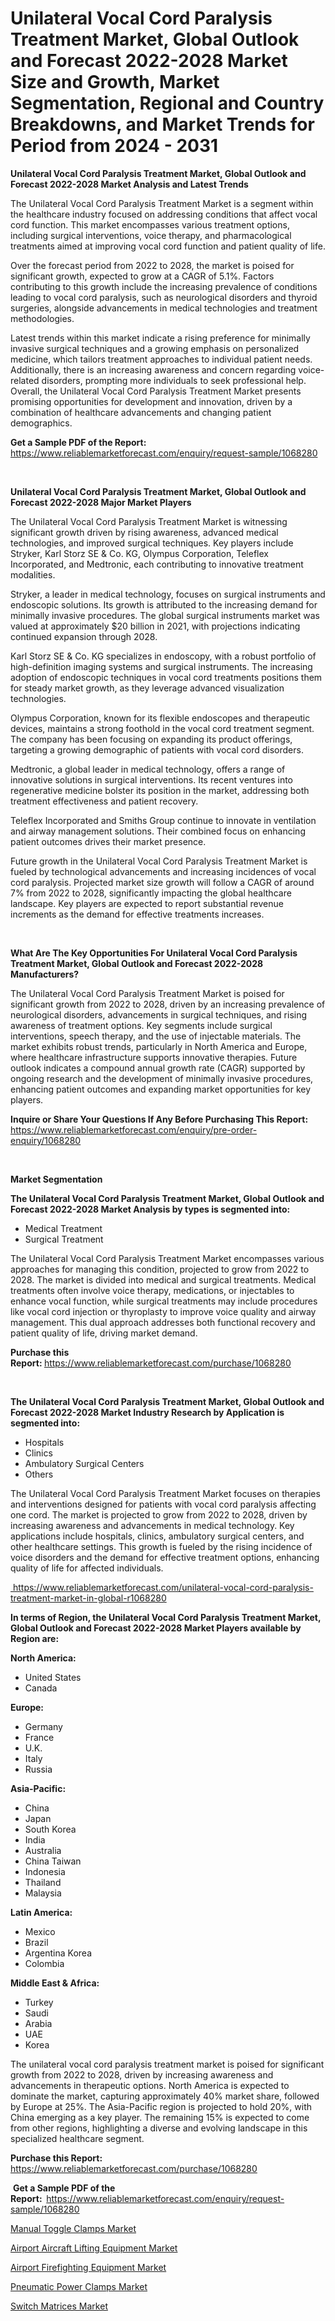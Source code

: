 <p><h1>Unilateral Vocal Cord Paralysis Treatment Market, Global Outlook and Forecast 2022-2028 Market Size and Growth, Market Segmentation, Regional and Country Breakdowns, and Market Trends for Period from 2024 -  2031</h1></p><p><strong>Unilateral Vocal Cord Paralysis Treatment Market, Global Outlook and Forecast 2022-2028 Market Analysis and Latest Trends</strong></p>
<p><p>The Unilateral Vocal Cord Paralysis Treatment Market is a segment within the healthcare industry focused on addressing conditions that affect vocal cord function. This market encompasses various treatment options, including surgical interventions, voice therapy, and pharmacological treatments aimed at improving vocal cord function and patient quality of life. </p><p>Over the forecast period from 2022 to 2028, the market is poised for significant growth, expected to grow at a CAGR of 5.1%. Factors contributing to this growth include the increasing prevalence of conditions leading to vocal cord paralysis, such as neurological disorders and thyroid surgeries, alongside advancements in medical technologies and treatment methodologies. </p><p>Latest trends within this market indicate a rising preference for minimally invasive surgical techniques and a growing emphasis on personalized medicine, which tailors treatment approaches to individual patient needs. Additionally, there is an increasing awareness and concern regarding voice-related disorders, prompting more individuals to seek professional help. Overall, the Unilateral Vocal Cord Paralysis Treatment Market presents promising opportunities for development and innovation, driven by a combination of healthcare advancements and changing patient demographics.</p></p>
<p><strong>Get a Sample PDF of the Report:&nbsp;</strong> <a href="https://www.reliablemarketforecast.com/enquiry/request-sample/1068280?utm_campaign=1167&utm_medium=2&utm_source=Github&utm_content=ia&utm_term=03122024&utm_id=unilateral-vocal-cord-paralysis-treatment-market-global-outlook-and-forecast-2022-2028">https://www.reliablemarketforecast.com/enquiry/request-sample/1068280</a></p>
<p>&nbsp;</p>
<p><strong>Unilateral Vocal Cord Paralysis Treatment Market, Global Outlook and Forecast 2022-2028 Major Market Players</strong></p>
<p><p>The Unilateral Vocal Cord Paralysis Treatment Market is witnessing significant growth driven by rising awareness, advanced medical technologies, and improved surgical techniques. Key players include Stryker, Karl Storz SE & Co. KG, Olympus Corporation, Teleflex Incorporated, and Medtronic, each contributing to innovative treatment modalities.</p><p>Stryker, a leader in medical technology, focuses on surgical instruments and endoscopic solutions. Its growth is attributed to the increasing demand for minimally invasive procedures. The global surgical instruments market was valued at approximately $20 billion in 2021, with projections indicating continued expansion through 2028.</p><p>Karl Storz SE & Co. KG specializes in endoscopy, with a robust portfolio of high-definition imaging systems and surgical instruments. The increasing adoption of endoscopic techniques in vocal cord treatments positions them for steady market growth, as they leverage advanced visualization technologies.</p><p>Olympus Corporation, known for its flexible endoscopes and therapeutic devices, maintains a strong foothold in the vocal cord treatment segment. The company has been focusing on expanding its product offerings, targeting a growing demographic of patients with vocal cord disorders.</p><p>Medtronic, a global leader in medical technology, offers a range of innovative solutions in surgical interventions. Its recent ventures into regenerative medicine bolster its position in the market, addressing both treatment effectiveness and patient recovery.</p><p>Teleflex Incorporated and Smiths Group continue to innovate in ventilation and airway management solutions. Their combined focus on enhancing patient outcomes drives their market presence.</p><p>Future growth in the Unilateral Vocal Cord Paralysis Treatment Market is fueled by technological advancements and increasing incidences of vocal cord paralysis. Projected market size growth will follow a CAGR of around 7% from 2022 to 2028, significantly impacting the global healthcare landscape. Key players are expected to report substantial revenue increments as the demand for effective treatments increases.</p></p>
<p>&nbsp;</p>
<p><strong>What Are The Key Opportunities For Unilateral Vocal Cord Paralysis Treatment Market, Global Outlook and Forecast 2022-2028 Manufacturers?</strong></p>
<p><p>The Unilateral Vocal Cord Paralysis Treatment Market is poised for significant growth from 2022 to 2028, driven by an increasing prevalence of neurological disorders, advancements in surgical techniques, and rising awareness of treatment options. Key segments include surgical interventions, speech therapy, and the use of injectable materials. The market exhibits robust trends, particularly in North America and Europe, where healthcare infrastructure supports innovative therapies. Future outlook indicates a compound annual growth rate (CAGR) supported by ongoing research and the development of minimally invasive procedures, enhancing patient outcomes and expanding market opportunities for key players.</p></p>
<p><strong>Inquire or Share Your Questions If Any Before Purchasing This Report:</strong> <a href="https://www.reliablemarketforecast.com/enquiry/pre-order-enquiry/1068280?utm_campaign=1167&utm_medium=2&utm_source=Github&utm_content=ia&utm_term=03122024&utm_id=unilateral-vocal-cord-paralysis-treatment-market-global-outlook-and-forecast-2022-2028">https://www.reliablemarketforecast.com/enquiry/pre-order-enquiry/1068280</a></p>
<p>&nbsp;</p>
<p><strong>Market Segmentation</strong></p>
<p><strong>The Unilateral Vocal Cord Paralysis Treatment Market, Global Outlook and Forecast 2022-2028 Market Analysis by types is segmented into:</strong></p>
<p><ul><li>Medical Treatment</li><li>Surgical Treatment</li></ul></p>
<p><p>The Unilateral Vocal Cord Paralysis Treatment Market encompasses various approaches for managing this condition, projected to grow from 2022 to 2028. The market is divided into medical and surgical treatments. Medical treatments often involve voice therapy, medications, or injectables to enhance vocal function, while surgical treatments may include procedures like vocal cord injection or thyroplasty to improve voice quality and airway management. This dual approach addresses both functional recovery and patient quality of life, driving market demand.</p></p>
<p><strong>Purchase this Report:&nbsp;</strong><a href="https://www.reliablemarketforecast.com/purchase/1068280?utm_campaign=1167&utm_medium=2&utm_source=Github&utm_content=ia&utm_term=03122024&utm_id=unilateral-vocal-cord-paralysis-treatment-market-global-outlook-and-forecast-2022-2028">https://www.reliablemarketforecast.com/purchase/1068280</a></p>
<p>&nbsp;</p>
<p><strong>The Unilateral Vocal Cord Paralysis Treatment Market, Global Outlook and Forecast 2022-2028 Market Industry Research by Application is segmented into:</strong></p>
<p><ul><li>Hospitals</li><li>Clinics</li><li>Ambulatory Surgical Centers</li><li>Others</li></ul></p>
<p><p>The Unilateral Vocal Cord Paralysis Treatment Market focuses on therapies and interventions designed for patients with vocal cord paralysis affecting one cord. The market is projected to grow from 2022 to 2028, driven by increasing awareness and advancements in medical technology. Key applications include hospitals, clinics, ambulatory surgical centers, and other healthcare settings. This growth is fueled by the rising incidence of voice disorders and the demand for effective treatment options, enhancing quality of life for affected individuals.</p></p>
<p><a href="https://www.reliablemarketforecast.com/unilateral-vocal-cord-paralysis-treatment-market-in-global-r1068280?utm_campaign=1167&utm_medium=2&utm_source=Github&utm_content=ia&utm_term=03122024&utm_id=unilateral-vocal-cord-paralysis-treatment-market-global-outlook-and-forecast-2022-2028">&nbsp;https://www.reliablemarketforecast.com/unilateral-vocal-cord-paralysis-treatment-market-in-global-r1068280</a></p>
<p><strong>In terms of Region, the Unilateral Vocal Cord Paralysis Treatment Market, Global Outlook and Forecast 2022-2028 Market Players available by Region are:</strong></p>
<p>
    <p> <strong> North America: </strong>
        <ul>
            <li>United States</li>
            <li>Canada</li>
        </ul>
        </p> 
    <p> <strong> Europe: </strong>
        <ul>
            <li>Germany</li>
            <li>France</li>
            <li>U.K.</li>
            <li>Italy</li>
            <li>Russia</li>
        </ul>
        </p> 
    <p> <strong> Asia-Pacific: </strong>
        <ul>
            <li>China</li>
            <li>Japan</li>
            <li>South Korea</li>
            <li>India</li>
            <li>Australia</li>
            <li>China Taiwan</li>
            <li>Indonesia</li>
            <li>Thailand</li>
            <li>Malaysia</li>
        </ul>
        </p> 
    <p> <strong> Latin America: </strong>
        <ul>
            <li>Mexico</li>
            <li>Brazil</li>
            <li>Argentina Korea</li>
            <li>Colombia</li>
        </ul>
        </p> 
    <p> <strong> Middle East & Africa: </strong>
        <ul>
            <li>Turkey</li>
            <li>Saudi</li>
            <li>Arabia</li>
            <li>UAE</li>
            <li>Korea</li>
        </ul>
    </p>
    </p>
<p><p>The unilateral vocal cord paralysis treatment market is poised for significant growth from 2022 to 2028, driven by increasing awareness and advancements in therapeutic options. North America is expected to dominate the market, capturing approximately 40% market share, followed by Europe at 25%. The Asia-Pacific region is projected to hold 20%, with China emerging as a key player. The remaining 15% is expected to come from other regions, highlighting a diverse and evolving landscape in this specialized healthcare segment.</p></p>
<p><strong>Purchase this Report: </strong><a href="https://www.reliablemarketforecast.com/purchase/1068280?utm_campaign=1167&utm_medium=2&utm_source=Github&utm_content=ia&utm_term=03122024&utm_id=unilateral-vocal-cord-paralysis-treatment-market-global-outlook-and-forecast-2022-2028">https://www.reliablemarketforecast.com/purchase/1068280</a></p>
<p>&nbsp;<strong>Get a Sample PDF of the Report:&nbsp;&nbsp;</strong><a href="https://www.reliablemarketforecast.com/enquiry/request-sample/1068280?utm_campaign=1167&utm_medium=2&utm_source=Github&utm_content=ia&utm_term=03122024&utm_id=unilateral-vocal-cord-paralysis-treatment-market-global-outlook-and-forecast-2022-2028">https://www.reliablemarketforecast.com/enquiry/request-sample/1068280</a></p>
<p><strong></strong></p>
<p><p><a href="https://www.linkedin.com/pulse/projected-growth-manual-toggle-clamps-market-size-cagr-analysis-e5vje?utm_campaign=1167&utm_medium=2&utm_source=Github&utm_content=ia&utm_term=03122024&utm_id=unilateral-vocal-cord-paralysis-treatment-market-global-outlook-and-forecast-2022-2028">Manual Toggle Clamps Market</a></p><p><a href="https://issuu.com/reportprime-2/docs/airport-aircraft-lifting-equipment-market-size-203?utm_campaign=1167&utm_medium=2&utm_source=Github&utm_content=ia&utm_term=03122024&utm_id=unilateral-vocal-cord-paralysis-treatment-market-global-outlook-and-forecast-2022-2028">Airport Aircraft Lifting Equipment Market</a></p><p><a href="https://issuu.com/reportprime-2/docs/airport-firefighting-equipment-market-size-2030.pp?utm_campaign=1167&utm_medium=2&utm_source=Github&utm_content=ia&utm_term=03122024&utm_id=unilateral-vocal-cord-paralysis-treatment-market-global-outlook-and-forecast-2022-2028">Airport Firefighting Equipment Market</a></p><p><a href="https://www.linkedin.com/pulse/pneumatic-power-clamps-momentum-charting-97-cagr-path-pzk1e?utm_campaign=1167&utm_medium=2&utm_source=Github&utm_content=ia&utm_term=03122024&utm_id=unilateral-vocal-cord-paralysis-treatment-market-global-outlook-and-forecast-2022-2028">Pneumatic Power Clamps Market</a></p><p><a href="https://www.linkedin.com/pulse/switch-matrices-market-future-analysis-its-size-technology-t6d3e?utm_campaign=1167&utm_medium=2&utm_source=Github&utm_content=ia&utm_term=03122024&utm_id=unilateral-vocal-cord-paralysis-treatment-market-global-outlook-and-forecast-2022-2028">Switch Matrices Market</a></p></p>